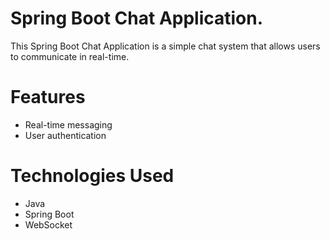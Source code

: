 #  Spring Boot Chat Application.
This Spring Boot Chat Application is a simple chat system that allows users to communicate in real-time.

# Features
+ Real-time messaging
+ User authentication

# Technologies Used
+ Java
+ Spring Boot
+ WebSocket
